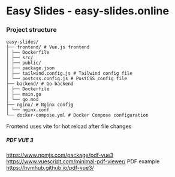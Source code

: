 # Easy Slides - easy-slides.online


### Project structure

```
easy-slides/
├── frontend/ # Vue.js frontend
│ ├── Dockerfile
│ ├── src/
│ ├── public/
│ ├── package.json
│ ├── tailwind.config.js # Tailwind config file
│ └── postcss.config.js # PostCSS config file
├── backend/ # Go backend
│ ├── Dockerfile
│ ├── main.go
│ └── go.mod
├── nginx/ # Nginx config
│ └── nginx.conf
└── docker-compose.yml # Docker Compose configuration
```
Frontend uses vite for hot reload after file changes

##### PDF VUE 3
https://www.npmjs.com/package/pdf-vue3
https://www.vuescript.com/minimal-pdf-viewer/
PDF example https://hymhub.github.io/pdf-vue3/